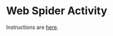 # Web Spider Activity

Instructions are [here](https://docs.google.com/document/d/1h1jFuGMYGrlN5k9gE27R5s4kgD7R1gZHSJitNWv9pwQ/edit?usp=sharing).
